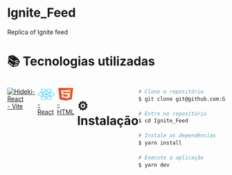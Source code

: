 # Ignite_Feed
Replica of Ignite feed


# 📚 Tecnologias utilizadas

<div style="display: flex">
  
  <a href="https://reactjs.org/"><img align="center" alt="Hideki-React" height="30" width="40" 
  src="https://seeklogo.com/images/V/vite-logo-BFD4283991-seeklogo.com.png"> - Vite </a><br/>
  
  <a href="https://reactjs.org/"><img align="center" alt="Hideki-React" height="30" width="40" src="https://raw.githubusercontent.com/devicons/devicon/master/icons/react/react-original.svg"> - React</a><br/>
  
  <a href="https://reactjs.org/"><img align="center" alt="Hideki-HTML" height="30" width="40" src="https://raw.githubusercontent.com/devicons/devicon/master/icons/html5/html5-original.svg"> - HTML</a><br/>
  
  
  
  
  # ⚙️ Instalação

```bash
# Clone o repositório
$ git clone git@github.com:Gabriel422-hue/Ignite_Feed.git

# Entre no repositório
$ cd Ignite_Feed

# Instale as dependências
$ yarn install

# Execute a aplicação
$ yarn dev
```
